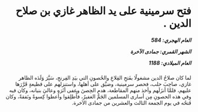 <h1 dir="rtl">فتح سرمينية على يد الظاهر غازي بن صلاح الدين .</h1>

<h5 dir="rtl">العام الهجري:  584

الشهر القمري: جمادى الآخرة

العام الميلادي: 1188</h5>

<p dir="rtl">لما كان صلاحُ الدين مشغولًا بفَتحِ القِلاعِ والحُصونِ التي بيَدِ الفِرنجِ، سَيَّرَ وَلَدَه الظاهر غازي، صاحِبَ حلب، فحصر سرمينية، وضيَّق على أهلها، واستنزلهم على قطيعةٍ قَرَّرَها عليهم، فلمَّا أنزَلَهم وأخذ منهم المقاطعة، هدم الحِصنَ وعفى أثَرَه وعاليَ بنيانه، وكان فيه وفي هذه الحصونِ مِن أسارى المسلمين الجَمُّ الغفيرُ، فأُطلِقوا وأُعطوا كِسوةً ونَفقةً، وكان فَتحُه في يوم الجمعة الثالث والعشرين من جمادى الآخرة.</p></br>
